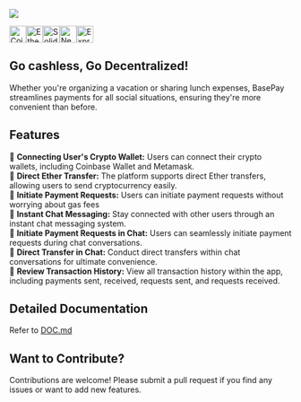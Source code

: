 [![](https://github.com/devacadian/BasePay/blob/main/public/assets/Basepay_White%20BG_Full%20Logo-01.png)](https://basepay.app)

<div style="display: flex; align-items: center;">
    <img src="https://a11ybadges.com/badge?logo=coinbase" alt="Coinbase Badge" height="30">
    <img src="https://img.shields.io/badge/Ethereum-3C3C3D?logo=ethereum&logoColor=fff&style=for-the-badge" alt="Ethereum Badge" height="30">
    <img src="https://img.shields.io/badge/Solidity-e6e6e6?style=for-the-badge&logo=solidity&logoColor=black" alt="Solidity Badge" height="30">
    <img src="https://img.shields.io/badge/Next-black?style=for-the-badge&logo=next.js&logoColor=white" alt="Next JS Badge" height="30">
    <img src="https://img.shields.io/badge/express.js-%23404d59.svg?style=for-the-badge&logo=express&logoColor=%2361DAFB" alt="Express.js Badge" height="30">
</div>

## Go cashless, Go Decentralized!
Whether you're organizing a vacation or sharing lunch expenses, BasePay streamlines payments for all social situations, ensuring they're more convenient than before.

## Features 
🔹 **Connecting User's Crypto Wallet:** Users can connect their crypto wallets, including Coinbase Wallet and Metamask.  
🔹 **Direct Ether Transfer:** The platform supports direct Ether transfers, allowing users to send cryptocurrency easily.  
🔹 **Initiate Payment Requests:** Users can initiate payment requests without worrying about gas fees  
🔹 **Instant Chat Messaging:** Stay connected with other users through an instant chat messaging system.  
🔹 **Initiate Payment Requests in Chat:** Users can seamlessly initiate payment requests during chat conversations.  
🔹 **Direct Transfer in Chat:** Conduct direct transfers within chat conversations for ultimate convenience.  
🔹 **Review Transaction History:** View all transaction history within the app, including payments sent, received, requests sent, and requests received.  

## Detailed Documentation
Refer to [DOC.md]([https://url.com](https://github.com/devacadian/BasePay/blob/main/documentations/DOC.md))

## Want to Contribute? 
Contributions are welcome! Please submit a pull request if you find any issues or want to add new features.
